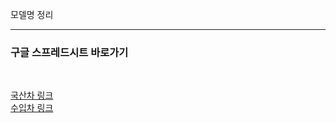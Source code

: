 모델명 정리 <hr>

<h3>구글 스프레드시트 바로가기</h3> <br>

<a href="https://docs.google.com/spreadsheets/d/1XdguT571aWDyjqY1FKoO29cLvyjT8cvp5Y5aDdqqgf8/edit#gid=1942139256">국산차 링크</a><br>
<a href="https://docs.google.com/spreadsheets/d/1qZUpMLVGCgfp2cK97bd8NhvJ61rdo89kh4VfEfc4vUo/edit?usp=sharing">수입차 링크</a><br>
